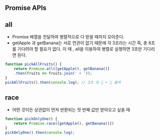 ## Promise APIs

## all

- Promise 배열을 전달하여 병렬적으로 다 받을 때까지 모아준다.
- getApple 과 getBanana는 서로 연관이 없기 때문에 각 3초라는 시간 즉, 총 6초를 기다려야 할 필요가 없다. 이 때 , all을 이용하여 병렬로 실행하면 3초만 기다리면 된다.

```js
function pickAllFruits() {
    return Promise.all([getApple(), getBanana()]
    .then(fruits => fruits.join(' + '));
}
pickAllFruits().then(console.log); // 3초 뒤 🍎 + 🍌 출력
```

## race

- 어떤 것이든 상관없이 먼저 반환되는 첫 번째 값만 받아오고 싶을 때

```js
function pickOnlyOne() {
    return Promise.race([getApple(), getBanana()])
}
pickOnlyOne().then(console.log);
```